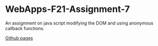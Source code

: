 # WebApps-F21-Assignment-7
An assignment on java script modifying the DOM and using anonymous callback functions.


[Github pages](https://44-563-webapps-f21.github.io/webapps-f21-assignment-7-Aaron-Bopp/)
